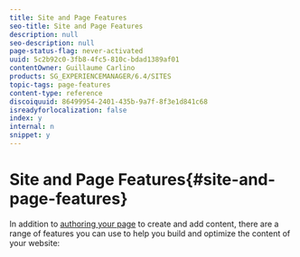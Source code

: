 ```yaml
---
title: Site and Page Features
seo-title: Site and Page Features
description: null
seo-description: null
page-status-flag: never-activated
uuid: 5c2b92c0-3fb8-4fc5-810c-bdad1389af01
contentOwner: Guillaume Carlino
products: SG_EXPERIENCEMANAGER/6.4/SITES
topic-tags: page-features
content-type: reference
discoiquuid: 86499954-2401-435b-9a7f-8f3e1d841c68
isreadyforlocalization: false
index: y
internal: n
snippet: y
---
```


# Site and Page Features{#site-and-page-features}

In addition to [authoring your page](../../../sites/authoring/using/page-authoring.md) to create and add content, there are a range of features you can use to help you build and optimize the content of your website:
